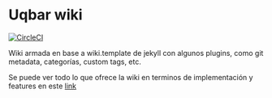 # Uqbar wiki

[![CircleCI](https://circleci.com/gh/uqbar-project/wiki.svg?style=svg)](https://circleci.com/gh/uqbar-project/wiki)

Wiki armada en base a wiki.template de jekyll con algunos plugins, como git metadata, categorías, custom tags, etc.

Se puede ver todo lo que ofrece la wiki en terminos de implementación y features en este [link](https://uqbar-project.github.io/wiki/wiki/articles/como-empezar.html)